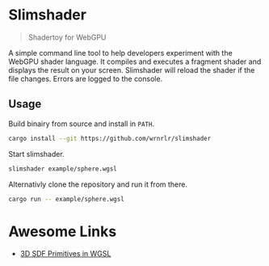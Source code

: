 # Slimshader

> Shadertoy for WebGPU

A simple command line tool to help developers experiment with the WebGPU shader language.
It compiles and executes a fragment shader and displays the result on your screen.
Slimshader will reload the shader if the file changes. Errors are logged to the console.

## Usage

Build binairy from source and install in `PATH`.

```bash
cargo install --git https://github.com/wrnrlr/slimshader
```

Start slimshader.

```bash
slimshader example/sphere.wgsl
```

Alternativly clone the repository and run it from there.

```bash
cargo run -- example/sphere.wgsl
```

# Awesome Links

* [3D SDF Primitives in WGSL](https://gist.github.com/munrocket/f247155fc22ecb8edf974d905c677de1)
